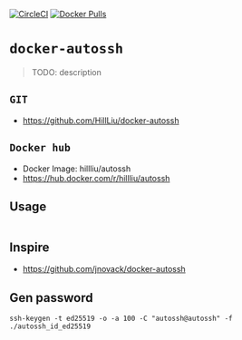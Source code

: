 [![CircleCI](https://circleci.com/gh/HillLiu/docker-autossh/tree/main.svg?style=svg)](https://circleci.com/gh/HillLiu/docker-autossh/tree/main)
[![Docker Pulls](https://img.shields.io/docker/pulls/hillliu/autossh.svg)](https://hub.docker.com/r/hillliu/autossh)

# `docker-autossh`

> TODO: description 

## `GIT`
   * https://github.com/HillLiu/docker-autossh

## `Docker hub`
   * Docker Image: hillliu/autossh
   * https://hub.docker.com/r/hillliu/autossh

## Usage

```

```

## Inspire
   * https://github.com/jnovack/docker-autossh

## Gen password
```
ssh-keygen -t ed25519 -o -a 100 -C "autossh@autossh" -f ./autossh_id_ed25519
```
